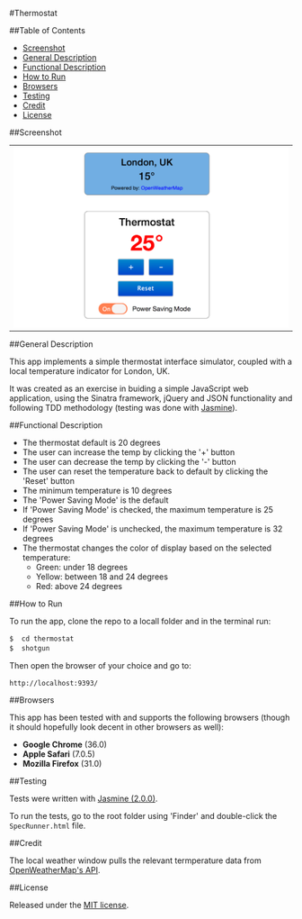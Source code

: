 #Thermostat

##Table of Contents

* [Screenshot](#screenshot)
* [General Description](#general-description)
* [Functional Description](#functional-description)
* [How to Run](#how-to-run)
* [Browsers](#browsers)
* [Testing](#testing)
* [Credit](#credit)
* [License](#license)


##Screenshot

<table>
	<tr>
		<td align="center">
			<a href="https://raw.githubusercontent.com/nadavmatalon/thermostat/master/public/images/thermostat.png">
				<img src="/public/images/thermostat.png" />
			</a>
		</td>
	</tr>
</table>

##General Description

This app implements a simple thermostat interface simulator, coupled with a
local temperature indicator for London, UK.
 
It was created as an exercise in buiding a simple JavaScript web application, 
using the Sinatra framework, jQuery and JSON functionality and following TDD methodology 
(testing was done with [Jasmine](http://jasmine.github.io/2.0/introduction.html)). 


##Functional Description

* The thermostat default is 20 degrees
* The user can increase the temp by clicking the '+' button
* The user can decrease the temp by clicking the '-' button
* The user can reset the temperature back to default by clicking the 'Reset' button
* The minimum temperature is 10 degrees
* The 'Power Saving Mode' is the default
* If 'Power Saving Mode' is checked, the maximum temperature is 25 degrees
* If 'Power Saving Mode' is unchecked, the maximum temperature is 32 degrees
* The thermostat changes the color of display based on the selected temperature:
    * Green: under 18 degrees
    * Yellow: between 18 and 24 degrees
    * Red: above 24 degrees


##How to Run

To run the app, clone the repo to a locall folder and in the terminal run:

```bash
$  cd thermostat
$  shotgun
```

Then open the browser of your choice and go to:
```
http://localhost:9393/
```

##Browsers

This app has been tested with and supports the following browsers (though
it should hopefully look decent in other browsers as well):

* __Google Chrome__ (36.0)
* __Apple Safari__ (7.0.5)
* __Mozilla Firefox__ (31.0)


##Testing

Tests were written with [Jasmine (2.0.0)](http://jasmine.github.io/2.0/introduction.html).

To run the tests, go to the root folder using 'Finder' and double-click the 
`SpecRunner.html` file.


##Credit

The local weather window pulls the relevant termperature data 
from [OpenWeatherMap's API](http://openweathermap.org/).


##License

<p>Released under the <a href="http://www.opensource.org/licenses/MIT">MIT license</a>.</p>

